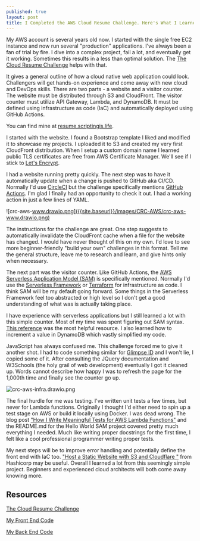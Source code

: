 ```yaml
---
published: true
layout: post
title: I Completed the AWS Cloud Resume Challenge. Here's What I Learned.
---
```


My AWS account is several years old now. I started with the single free EC2 instance and now run several "production" applications. I've always been a fan of trial by fire. I dive into a complex project, fail a lot, and eventually get it working. Sometimes this results in a less than optimal solution. The [The Cloud Resume Challenge](https://cloudresumechallenge.dev/) helps with that.

It gives a general outline of how a cloud native web application could look. Challengers will get hands-on experience and come away with new cloud and DevOps skills. There are two parts - a website and a visitor counter. The website must be distributed through S3 and CloudFront. The visitor counter must utilize API Gateway, Lambda, and DynamoDB. It must be defined using infrastructure as code (IaC) and automatically deployed using GitHub Actions.

You can find mine at [resume.scriptingis.life](https://resume.scriptingis.life).

I started with the website. I found a Bootstrap template I liked and modified it to showcase my projects. I uploaded it to S3 and created my very first CloudFront distribution. When I setup a custom domain name I learned public TLS certificates are free from AWS Certificate Manager. We'll see if I stick to [Let's Encrypt](https://letsencrypt.org/).

I had a website running pretty quickly. The next step was to have it automatically update when a change is pushed to GitHub aka CI/CD. Normally I'd use [CircleCI](https://circleci.com/) but the challenge specifically mentions [GitHub Actions](https://github.com/features/actions). I'm glad I finally had an opportunity to check it out. I had a working action in just a few lines of YAML.

![crc-aws-www.drawio.png]({{site.baseurl}}/images/CRC-AWS/crc-aws-www.drawio.png)

The instructions for the challenge are great. One step suggests to automatically invalidate the CloudFront cache when a file for the website has changed. I would have never thought of this on my own. I'd love to see more beginner-friendly "build your own" challenges in this format. Tell me the general structure, leave me to research and learn, and give hints only when necessary.

The next part was the visitor counter. Like GitHub Actions, the [AWS Serverless Application Model (SAM)](https://aws.amazon.com/serverless/sam/) is specifically mentioned. Normally I'd use the [Serverless Framework](https://www.serverless.com/) or [Terraform](https://www.terraform.io/) for infrastructure as code. I think SAM will be my default going forward. Some things in the Serverless Framework feel too abstracted or high level so I don't get a good understanding of what was is actually taking place.

I have experience with serverless applications but I still learned a lot with this simple counter. Most of my time was spent figuring out SAM syntax. [This reference](https://docs.aws.amazon.com/serverless-application-model/latest/developerguide/sam-specification-resources-and-properties.html) was the most helpful resource. I also learned how to increment a value in DynamoDB which vastly simplified my code. 

JavaScript has always confused me. This challenge forced me to give it another shot. I had to code something similar for [Glimpse ID](https://glimpseid.com/) and I won't lie, I copied some of it. After consulting the JQuery documentation and W3Schools (the holy grail of web development) eventually I got it cleaned up. Words cannot describe how happy I was to refresh the page for the 1,000th time and finally see the counter go up.

![crc-aws-infra.drawio.png]({{site.baseurl}}/images/CRC-AWS/crc-aws-infra.drawio.png)

The final hurdle for me was testing. I've written unit tests a few times, but never for Lambda functions. Originally I thought I'd either need to spin up a test stage on AWS or build it locally using Docker. I was dead wrong. The blog post ["How I Write Meaningful Tests for AWS Lambda Functions"](https://towardsdatascience.com/how-i-write-meaningful-tests-for-aws-lambda-functions-f009f0a9c587) and the README.md for the Hello World SAM project covered pretty much everything I needed. Much like writing proper docstrings for the first time, I felt like a cool professional programmer writing proper tests.

My next steps will be to improve error handling and potentially define the front end with IaC too. ["Host a Static Website with S3 and Cloudflare
"](https://learn.hashicorp.com/tutorials/terraform/cloudflare-static-website?in=onboarding/tfcb-week-4) from Hashicorp may be useful. Overall I learned a lot from this seemingly simple project. Beginners and experienced cloud architects will both come away knowing more.

## Resources
[The Cloud Resume Challenge](https://cloudresumechallenge.dev/)

[My Front End Code](https://github.com/scriptingislife/crc-aws-www)

[My Back End Code](https://github.com/scriptingislife/crc-aws-infra)